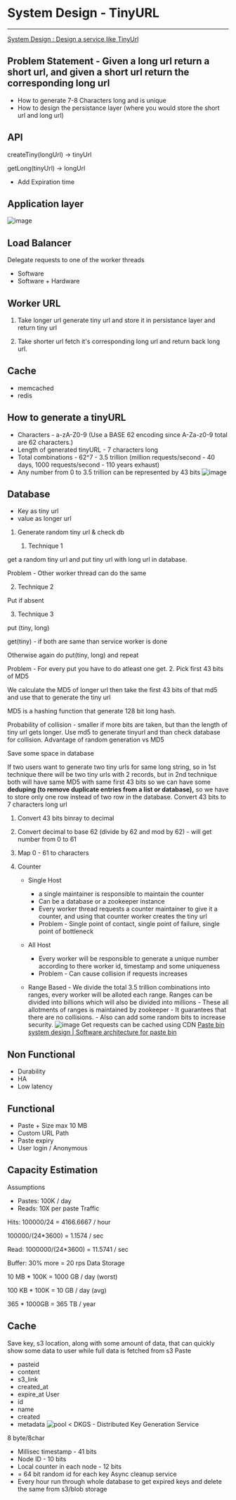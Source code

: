 # System Design - TinyURL

---

[System Design : Design a service like TinyUrl](https://www.youtube.com/watch?v=fMZMm_0ZhK4)

## Problem Statement - Given a long url return a short url, and given a short url return the corresponding long url

- How to generate 7-8 Characters long and is unique
- How to design the persistance layer (where you would store the short url and long url)

## API

createTiny(longUrl) -> tinyUrl

getLong(tinyUrl) -> longUrl

- Add Expiration time

## Application layer

![image](media/System-Design-TinyURL-image1.png)

## Load Balancer

Delegate requests to one of the worker threads

- Software
- Software + Hardware

## Worker URL

1. Take longer url generate tiny url and store it in persistance layer and return tiny url

2. Take shorter url fetch it's corresponding long url and return back long url.

## Cache

- memcached
- redis

## How to generate a tinyURL

- Characters - a-zA-Z0-9 (Use a BASE 62 encoding since A-Za-z0-9 total are 62 characters.)
- Length of generated tinyURL - 7 characters long
- Total combinations - 62^7 - 3.5 trillion (million requests/second - 40 days, 1000 requests/second - 110 years exhaust)
- Any number from 0 to 3.5 trillion can be represented by 43 bits
![image](media/System-Design-TinyURL-image2.png)

## Database

- Key as tiny url
- value as longer url

1. Generate random tiny url & check db

    1. Technique 1

get a random tiny url and put tiny url with long url in database.

Problem - Other worker thread can do the same

2. Technique 2

Put if absent

3. Technique 3

put (tiny, long)

get(tiny) - if both are same than service worker is done

Otherwise again do put(tiny, long) and repeat

Problem - For every put you have to do atleast one get.
2. Pick first 43 bits of MD5

We calculate the MD5 of longer url then take the first 43 bits of that md5 and use that to generate the tiny url

MD5 is a hashing function that generate 128 bit long hash.

Probability of collision - smaller if more bits are taken, but than the length of tiny url gets longer.
Use md5 to generate tinyurl and than check database for collision.
Advantage of random generation vs MD5

Save some space in database

If two users want to generate two tiny urls for same long string, so in 1st technique there will be two tiny urls with 2 records, but in 2nd technique both will have same MD5 with same first 43 bits so we can have some **deduping (to remove duplicate entries from a list or database),** so we have to store only one row instead of two row in the database.
Convert 43 bits to 7 characters long url

1. Convert 43 bits binray to decimal

2. Convert decimal to base 62 (divide by 62 and mod by 62) - will get number from 0 to 61

3. Map 0 - 61 to characters
3. Counter

   - Single Host
        - a single maintainer is responsible to maintain the counter
        - Can be a database or a zookeeper instance
        - Every worker thread requests a counter maintainer to give it a counter, and using that counter worker creates the tiny url
        - Problem - Single point of contact, single point of failure, single point of bottleneck

   - All Host
        - Every worker will be responsible to generate a unique number according to there worker id, timestamp and some uniqueness
        - Problem - Can cause collision if requests increases

   - Range Based
         -  We divide the total 3.5 trillion combinations into ranges, every worker will be alloted each range. Ranges can be divided into billions which will also be divided into millions
         -  These all allotments of ranges is maintained by zookeeper
         -  It guarantees that there are no collisions.
         -  Also can add some random bits to increase security.
![image](media/System-Design-TinyURL-image3.png)
Get requests can be cached using CDN
[Paste bin system design | Software architecture for paste bin](https://www.youtube.com/watch?v=josjRSBqEBI)

## Non Functional

- Durability
- HA
- Low latency

## Functional

- Paste + Size max 10 MB
- Custom URL Path
- Paste expiry
- User login / Anonymous

## Capacity Estimation

Assumptions

- Pastes: 100K / day
- Reads: 10X per paste
Traffic

Hits: 100000/24 = 4166.6667 / hour

100000/(24*3600) = 1.1574 / sec

Read: 1000000/(24*3600) = 11.5741 / sec

Buffer: 30% more = 20 rps
Data Storage

10 MB * 100K = 1000 GB / day (worst)

100 KB * 100K = 10 GB / day (avg)

365 * 1000GB = 365 TB / year

## Cache

Save key, s3 location, along with some amount of data, that can quickly show some data to user while full data is fetched from s3
Paste

- pasteid
- content
- s3_link
- created_at
- expire_at
User
- id
- name
- created
- metadata
![pool < ](media/System-Design-TinyURL-image4.png)
DKGS - Distributed Key Generation Service

8 byte/8char

- Millisec timestamp - 41 bits
- Node ID - 10 bits
- Local counter in each node - 12 bits
- = 64 bit random id for each key
Async cleanup service
- Every hour run through whole database to get expired keys and delete the same from s3/blob storage
